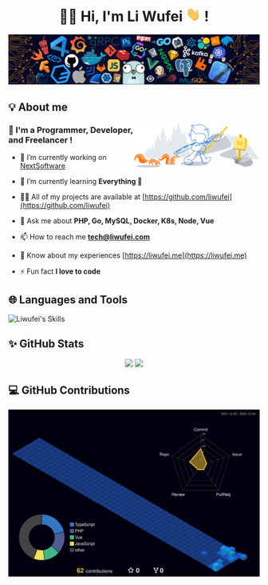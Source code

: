 <h1 align="center"> 🙏🏻 Hi, I'm Li Wufei <img src="https://raw.githubusercontent.com/liwufei/liwufei/main/img/hi.gif" width="30px"> ! </h1>
<img src="https://raw.githubusercontent.com/liwufei/liwufei/main/img/header.png">

## 💡 About me

<img src="https://raw.githubusercontent.com/liwufei/liwufei/main/img/git-header.svg" width="50%" align="right">

<h3> 🧑 I'm a Programmer, Developer, and Freelancer ! </h3>

- 🔭 I’m currently working on [NextSoftware](https://nextsoftware.cn)

- 🌱 I’m currently learning **Everything 🤣**

- 👨‍💻 All of my projects are available at [https://github.com/liwufei](https://github.com/liwufei)

- 💬 Ask me about **PHP, Go, MySQL, Docker, K8s, Node, Vue**

- 📫 How to reach me **tech@liwufei.com**

- 📄 Know about my experiences [https://liwufei.me](https://liwufei.me)

- ⚡ Fun fact **I love to code**

## 🌐 Languages and Tools

![Liwufei's Skills](https://skillicons.dev/icons?i=bash,bootstrap,cloudflare,css,docker,git,github,gitlab,go,graphql,html,js,jenkins,jquery,kubernetes,laravel,linux,md,materialui,mongodb,mysql,netlify,nginx,nodejs,php,py,react,redis,solidity,symfony,ts,vercel,vite,vue,vscode,wordpress)

## ✨ GitHub Stats

<div align="center">
  <img width="48%" src="https://github-readme-stats.vercel.app/api?username=liwufei&show_icons=true&theme=tokyonight">
  <img width="48%" src="https://streak-stats.demolab.com/?user=liwufei&theme=tokyonight">
</div>

<!-- <br> -->

<!-- ![Liwufei's GitHub Activity Graph](https://activity-graph.herokuapp.com/graph?username=liwufei&theme=tokyo-night) -->

## 💻 GitHub Contributions

![Liwufei's GitHub Contributions](./profile-3d-contrib/profile-night-view.svg)
